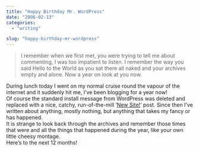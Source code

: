 ```yaml
---
title: "Happy Birthday Mr. WordPress"
date: "2006-02-13"
categories: 
  - "writing"

slug: "happy-birthday-mr-wordpress"
---
```


> I remember when we first met, you were trying to tell me about commenting, I was too impatient to listen. I remember the way you said Hello to the World as you sat there all naked and your archives empty and alone. Now a year on look at you now.

During lunch today I went on my normal cruise round the vapour of the internet and it suddenly hit me, I’ve been blogging for a year now!  
Of course the standard install message from WordPress was deleted and replaced with a nice, catchy, run-of-the-mill ’[New Site!](http://www.shibbyonline.co.uk/2005/02/12/new-site/)’ post. Since then I’ve written about anything, mostly nothing, but anything that takes my fancy or has happened.  
It is strange to look back through the archives and remember those times that were and all the things that happened during the year, like your own little cheesy montage.  
Here’s to the next 12 months!

